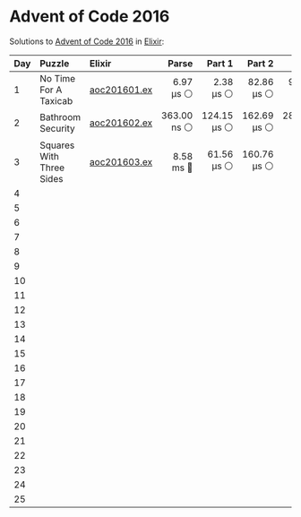 # Advent of Code 2016

Solutions to [Advent of Code 2016](https://adventofcode.com/2016/) in [Elixir](https://elixir-lang.org/):

| Day  | Puzzle                   | Elixir                                                   |       Parse |      Part 1 |      Part 2 |       Total |
| :--- | :----------------------- | :------------------------------------------------------- | ----------: | ----------: | ----------: | ----------: |
| 1    | No Time For A Taxicab    | [aoc201601.ex](01_no_time_for_a_taxicab/aoc201601.ex)    |   6.97 µs ⚪️ |   2.38 µs ⚪️ |  82.86 µs ⚪️ |  92.21 µs ⚪️ |
| 2    | Bathroom Security        | [aoc201602.ex](02_bathroom_security/aoc201602.ex)        | 363.00 ns ⚪️ | 124.15 µs ⚪️ | 162.69 µs ⚪️ | 287.20 µs ⚪️ |
| 3    | Squares With Three Sides | [aoc201603.ex](03_squares_with_three_sides/aoc201603.ex) |   8.58 ms 🔵 |  61.56 µs ⚪️ | 160.76 µs ⚪️ |   8.81 ms 🔵 |
| 4    |                          |                                                          |             |             |             |             |
| 5    |                          |                                                          |             |             |             |             |
| 6    |                          |                                                          |             |             |             |             |
| 7    |                          |                                                          |             |             |             |             |
| 8    |                          |                                                          |             |             |             |             |
| 9    |                          |                                                          |             |             |             |             |
| 10   |                          |                                                          |             |             |             |             |
| 11   |                          |                                                          |             |             |             |             |
| 12   |                          |                                                          |             |             |             |             |
| 13   |                          |                                                          |             |             |             |             |
| 14   |                          |                                                          |             |             |             |             |
| 15   |                          |                                                          |             |             |             |             |
| 16   |                          |                                                          |             |             |             |             |
| 17   |                          |                                                          |             |             |             |             |
| 18   |                          |                                                          |             |             |             |             |
| 19   |                          |                                                          |             |             |             |             |
| 20   |                          |                                                          |             |             |             |             |
| 21   |                          |                                                          |             |             |             |             |
| 22   |                          |                                                          |             |             |             |             |
| 23   |                          |                                                          |             |             |             |             |
| 24   |                          |                                                          |             |             |             |             |
| 25   |                          |                                                          |             |             |             |             |
